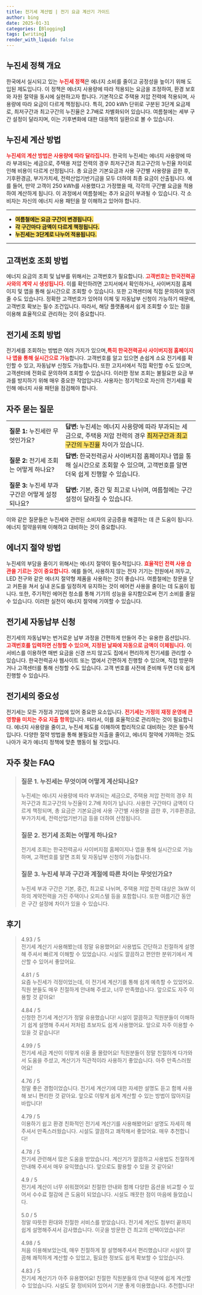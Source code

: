 ```yaml
---
title: 전기세 계산법 | 전기 요금 계산기 가이드
author: bing
date: 2025-01-31
categories: [Blogging]
tags: [writing]
render_with_liquid: false
---
```



<h2 id='누진세 정책 개요'>누진세 정책 개요</h2>

<p>한국에서 실시되고 있는 <b><span style="color: #ee2323;">누진세 정책</span></b>은 에너지 소비를 줄이고 공정성을 높이기 위해 도입된 제도입니다. 이 정책은 에너지 사용량에 따라 적용되는 요금을 조정하여, 환경 보호와 자원 절약을 동시에 실현하고자 합니다. 기본적으로 주택용 저압 전력에 적용되며, 사용량에 따라 요금이 다르게 책정됩니다. 특히, 200 kWh 단위로 구분된 3단계 요금제로, 최저구간과 최고구간의 누진율은 2.7배로 차별화되어 있습니다. 여름철에는 세부 구간 설정이 달라지며, 이는 기후변화에 대한 대응책의 일환으로 볼 수 있습니다.</p>

<h2 id='누진세 계산 방법'>누진세 계산 방법</h2>

<p><b><span style="color: #ee2323;">누진세의 계산 방법은 사용량에 따라 달라집니다.</span></b> 한국의 누진세는 에너지 사용량에 따라 부과되는 세금으로, 주택용 저압 전력의 경우 최저구간과 최고구간의 누진율 차이로 인해 비용이 다르게 산정됩니다. 총 요금은 기본요금과 사용 구간별 사용량을 곱한 후, 기후환경금, 부가가치세, 전력산업기반기금을 모두 더하여 최종 요금이 산출됩니다. 예를 들어, 만약 고객이 250 kWh를 사용했다고 가정했을 때, 각각의 구간별 요금을 적용하여 계산하게 됩니다. 이 과정에서 여름철에는 추가 요금이 부과될 수 있습니다. 각 소비자는 자신의 에너지 사용 패턴을 잘 이해하고 있어야 합니다.</p>

<hr />

<ul>
    <li><b><span style="background-color: #ffe066;">여름철에는 요금 구간이 변경됩니다.</span></b></li>
    <li><b><span style="background-color: #ffe066;">각 구간마다 금액이 다르게 책정됩니다.</span></b></li>
    <li><b><span style="background-color: #ffe066;">누진세는 3단계로 나누어 적용됩니다.</span></b></li>
</ul>

<hr />

<h2 id='고객번호 조회 방법'>고객번호 조회 방법</h2>

<p>에너지 요금의 조회 및 납부를 위해서는 고객번호가 필요합니다. <b><span style="color: #ee2323;">고객번호는 한국전력공사와의 계약 시 생성됩니다.</span></b> 이를 확인하려면 고지서에서 확인하거나, 사이버지점 홈페이지 및 앱을 통해 실시간으로 조회할 수 있습니다. 또한 고객센터에 직접 문의하여 알려줄 수도 있습니다. 정확한 고객번호가 있어야 이체 및 자동납부 신청이 가능하기 때문에, 고객번호 확보는 필수 조건입니다. 따라서, 해당 플랫폼에서 쉽게 조회할 수 있는 점을 이용해 효율적으로 관리하는 것이 중요합니다.</p>

<h2 id='전기세 조회 방법'>전기세 조회 방법</h2>

<p>전기세를 조회하는 방법은 여러 가지가 있으며,<b><span style="color: #ee2323;">특히 한국전력공사 사이버지점 홈페이지나 앱을 통해 실시간으로 가능</span></b>합니다. 고객번호를 알고 있으면 손쉽게 소요 전기세를 확인할 수 있고, 자동납부 신청도 가능합니다. 또한 고지서에서 직접 확인할 수도 있으며, 고객센터에 전화로 문의하여 조회할 수 있습니다. 이러한 정보 조회는 불필요한 요금 부과를 방지하기 위해 매우 중요한 작업입니다. 사용자는 정기적으로 자신의 전기세를 확인해 에너지 사용 패턴을 점검해야 합니다.</p>

<h2 id='자주 묻는 질문'>자주 묻는 질문</h2>

<table>
    <tr>
        <td><b>질문 1:</b> 누진세란 무엇인가요?</td>
        <td><b>답변:</b> 누진세는 에너지 사용량에 따라 부과되는 세금으로, 주택용 저압 전력의 경우 <span style="background-color: #ffe066;">최저구간과 최고구간의 누진율</span> 차이가 있습니다.</td>
    </tr>
    <tr>
        <td><b>질문 2:</b> 전기세 조회는 어떻게 하나요?</td>
        <td><b>답변:</b> 한국전력공사 사이버지점 홈페이지나 앱을 통해 실시간으로 조회할 수 있으며, 고객번호를 알면 더욱 쉽게 진행할 수 있습니다.</td>
    </tr>
    <tr>
        <td><b>질문 3:</b> 누진세 부과 구간은 어떻게 설정되나요?</td>
        <td><b>답변:</b> 기본, 중간 및 최고로 나뉘며, 여름철에는 구간 설정이 달라질 수 있습니다.</td>
    </tr>
</table>

<p>이와 같은 질문들은 누진세와 관련된 소비자의 궁금증을 해결하는 데 큰 도움이 됩니다. 에너지 절약을위해 이해하고 대비하는 것이 중요합니다.</p>

<h2 id='에너지 절약 방법'>에너지 절약 방법</h2>

<p>누진세의 부담을 줄이기 위해서는 에너지 절약이 필수적입니다. <b><span style="color: #ee2323;">효율적인 전력 사용 습관을 기르는 것이 중요합니다.</span></b> 예를 들어, 사용하지 않는 전자 기기는 전원에서 꺼두고, LED 전구와 같은 에너지 절약형 제품을 사용하는 것이 좋습니다. 여름철에는 창문을 닫고 커튼을 쳐서 실내 온도를 일정하게 유지하는 것이 에어컨 사용을 줄이는 데 도움이 됩니다. 또한, 주기적인 에어컨 청소를 통해 기기의 성능을 유지함으로써 전기 소비를 줄일 수 있습니다. 이러한 실천이 에너지 절약에 기여할 수 있습니다.</p>

<h2 id='전기세 자동납부 신청'>전기세 자동납부 신청</h2>

<p>전기세의 자동납부는 번거로운 납부 과정을 간편하게 만들어 주는 유용한 옵션입니다. <b><span style="color: #ee2323;">고객번호를 입력하면 신청할 수 있으며, 지정된 날짜에 자동으로 금액이 이체됩니다.</span></b> 이 서비스를 이용하면 매번 요금을 신경 쓰지 않고도 집에서 편리하게 전기세를 관리할 수 있습니다. 한국전력공사 웹사이트 또는 앱에서 간편하게 진행할 수 있으며, 직접 방문하거나 고객센터를 통해 신청할 수도 있습니다. 고객 번호를 사전에 준비해 두면 더욱 쉽게 진행할 수 있습니다.</p>

<h2 id='전기세의 중요성'>전기세의 중요성</h2>

<p>전기세는 모든 가정과 기업에 있어 중요한 요소입니다. <b><span style="color: #ee2323;">전기세는 가정의 재정 운영에 큰 영향을 미치는 주요 지출 항목</span></b>입니다. 따라서, 이를 효율적으로 관리하는 것이 필요합니다. 에너지 사용량을 줄이고, 누진세 제도를 이해하여 합리적으로 대비하는 것은 필수적입니다. 다양한 절약 방법을 통해 불필요한 지출을 줄이고, 에너지 절약에 기여하는 것도 나아가 국가 에너지 정책에 맞춘 행동이 될 것입니다.</p>


<h2 id='자주_찾는_FAQ'>자주 찾는 FAQ</h2>
<div itemscope="" itemtype="https://schema.org/FAQPage"> 
<blockquote> 
<div itemscope="" itemprop="mainEntity" itemtype="https://schema.org/Question"> 
<h3 itemprop="name">질문 1. 누진세는 무엇이며 어떻게 계산되나요?</h3> 
<div itemscope="" itemprop="acceptedAnswer" itemtype="https://schema.org/Answer"> 
<span itemprop="text"> <p>누진세는 에너지 사용량에 따라 부과되는 세금으로, 주택용 저압 전력의 경우 최저구간과 최고구간의 누진율이 2.7배 차이가 납니다. 사용한 구간마다 금액이 다르게 책정되며, 총 요금은 기본요금에 사용 구간별 사용량을 곱한 후, 기후환경금, 부가가치세, 전력산업기반기금 등을 더하여 산정됩니다.</p> </span> 
</div> 
</div> 

<div itemscope="" itemprop="mainEntity" itemtype="https://schema.org/Question"> 
<h3 itemprop="name">질문 2. 전기세 조회는 어떻게 하나요?</h3> 
<div itemscope="" itemprop="acceptedAnswer" itemtype="https://schema.org/Answer"> 
<span itemprop="text"> <p>전기세 조회는 한국전력공사 사이버지점 홈페이지나 앱을 통해 실시간으로 가능하며, 고객번호를 알면 조회 및 자동납부 신청이 가능합니다.</p> </span> 
</div> 
</div> 

<div itemscope="" itemprop="mainEntity" itemtype="https://schema.org/Question"> 
<h3 itemprop="name">질문 3. 누진세 부과 구간과 계절에 따른 차이는 무엇인가요?</h3> 
<div itemscope="" itemprop="acceptedAnswer" itemtype="https://schema.org/Answer"> 
<span itemprop="text"> <p>누진세 부과 구간은 기본, 중간, 최고로 나뉘며, 주택용 저압 전력 대상은 3kW 이하의 계약전력을 가진 주택이나 오피스텔 등을 포함합니다. 또한 여름기간 동안은 구간 설정에 차이가 있을 수 있습니다.</p> </span> 
</div> 
</div> 

</blockquote> 
</div>
<h2 id='후기'>후기</h2>
<div itemscope itemtype="https://schema.org/Product">
  <blockquote>
  <div itemprop="review" itemscope itemtype="https://schema.org/Review">
      <div itemprop="reviewRating" itemscope itemtype="https://schema.org/Rating"> <span itemprop="ratingValue">4.93</span> / <span itemprop="bestRating">5</span> </div>
      <span itemprop="reviewBody">전기세 계산기 사용해봤는데 정말 유용했어요! 사용법도 간단하고 친절하게 설명해 주셔서 빠르게 이해할 수 있었습니다. 시설도 깔끔하고 편안한 분위기에서 계산할 수 있어서 좋았어요.</span>
  </div>
  <br>
  <div itemprop="review" itemscope itemtype="https://schema.org/Review">
      <div itemprop="reviewRating" itemscope itemtype="https://schema.org/Rating"> <span itemprop="ratingValue">4.81</span> / <span itemprop="bestRating">5</span> </div>
      <span itemprop="reviewBody">요즘 누진세가 걱정이었는데, 이 전기세 계산기를 통해 쉽게 예측할 수 있었어요. 직원 분들도 매우 친절하게 안내해 주셨고, 너무 만족했습니다. 앞으로도 자주 이용할 것 같아요!</span>
  </div>
  <br>
  <div itemprop="review" itemscope itemtype="https://schema.org/Review">
      <div itemprop="reviewRating" itemscope itemtype="https://schema.org/Rating"> <span itemprop="ratingValue">4.84</span> / <span itemprop="bestRating">5</span> </div>
      <span itemprop="reviewBody">신청한 전기세 계산기가 정말 유용했습니다! 시설이 깔끔하고 직원분들이 이해하기 쉽게 설명해 주셔서 저처럼 초보자도 쉽게 사용했어요. 앞으로 자주 이용할 수 있을 것 같습니다!</span>
  </div>
  <br>
  <div itemprop="review" itemscope itemtype="https://schema.org/Review">
      <div itemprop="reviewRating" itemscope itemtype="https://schema.org/Rating"> <span itemprop="ratingValue">4.99</span> / <span itemprop="bestRating">5</span> </div>
      <span itemprop="reviewBody">전기세 세금 계산이 이렇게 쉬울 줄 몰랐어요! 직원분들이 정말 친절하게 다가와서 도움을 주셨고, 계산기가 직관적이라 사용하기 좋았습니다. 아주 만족스러웠어요!</span>
  </div>
  <br>
  <div itemprop="review" itemscope itemtype="https://schema.org/Review">
      <div itemprop="reviewRating" itemscope itemtype="https://schema.org/Rating"> <span itemprop="ratingValue">4.76</span> / <span itemprop="bestRating">5</span> </div>
      <span itemprop="reviewBody">정말 좋은 경험이었습니다. 전기세 계산기에 대한 자세한 설명도 듣고 함께 사용해 보니 편리한 것 같아요. 앞으로 이렇게 쉽게 계산할 수 있는 방법이 많아지길 바랍니다!</span>
  </div>
  <br>
  <div itemprop="review" itemscope itemtype="https://schema.org/Review">
      <div itemprop="reviewRating" itemscope itemtype="https://schema.org/Rating"> <span itemprop="ratingValue">4.79</span> / <span itemprop="bestRating">5</span> </div>
      <span itemprop="reviewBody">이용하기 쉽고 환경 친화적인 전기세 계산기를 사용해봤어요! 설명도 자세히 해주셔서 만족스러웠습니다. 시설도 깔끔하고 쾌적해서 좋았어요. 매우 추천합니다!</span>
  </div>
  <br>
  <div itemprop="review" itemscope itemtype="https://schema.org/Review">
      <div itemprop="reviewRating" itemscope itemtype="https://schema.org/Rating"> <span itemprop="ratingValue">4.78</span> / <span itemprop="bestRating">5</span> </div>
      <span itemprop="reviewBody">전기세 관련해서 많은 도움을 받았습니다. 계산기가 깔끔하고 사용법도 친절하게 안내해 주셔서 매우 유익했습니다. 앞으로도 활용할 수 있을 것 같아요!</span>
  </div>
  <br>
  <div itemprop="review" itemscope itemtype="https://schema.org/Review">
      <div itemprop="reviewRating" itemscope itemtype="https://schema.org/Rating"> <span itemprop="ratingValue">4.9</span> / <span itemprop="bestRating">5</span> </div>
      <span itemprop="reviewBody">전기세 계산이 너무 쉬워졌어요! 친절한 안내와 함께 다양한 옵션을 비교할 수 있어서 수수료 절감에 큰 도움이 되었습니다. 시설도 깨끗한 점이 마음에 들었습니다.</span>
  </div>
  <br>
  <div itemprop="review" itemscope itemtype="https://schema.org/Review">
      <div itemprop="reviewRating" itemscope itemtype="https://schema.org/Rating"> <span itemprop="ratingValue">5.0</span> / <span itemprop="bestRating">5</span> </div>
      <span itemprop="reviewBody">정말 따뜻한 환대와 친절한 서비스를 받았습니다. 전기세 계산도 첨부터 끝까지 쉽게 설명해주셔서 감사했습니다. 이곳을 방문한 건 최고의 선택이었습니다!</span>
  </div>
  <br>
  <div itemprop="review" itemscope itemtype="https://schema.org/Review">
      <div itemprop="reviewRating" itemscope itemtype="https://schema.org/Rating"> <span itemprop="ratingValue">4.98</span> / <span itemprop="bestRating">5</span> </div>
      <span itemprop="reviewBody">처음 이용해보았는데, 매우 친절하게 잘 설명해주셔서 편리했습니다! 시설이 깔끔해 쾌적하게 계산할 수 있었고, 필요한 정보도 쉽게 확보할 수 있었습니다.</span>
  </div>
  <br>
  <div itemprop="review" itemscope itemtype="https://schema.org/Review">
      <div itemprop="reviewRating" itemscope itemtype="https://schema.org/Rating"> <span itemprop="ratingValue">4.83</span> / <span itemprop="bestRating">5</span> </div>
      <span itemprop="reviewBody">전기세 계산기가 아주 유용했어요! 친절한 직원분들의 안내 덕분에 쉽게 계산할 수 있었습니다. 시설도 잘 정비되어 있어서 기분 좋게 이용했습니다. 추천합니다!</span>
  </div>
  </blockquote>
</div>
